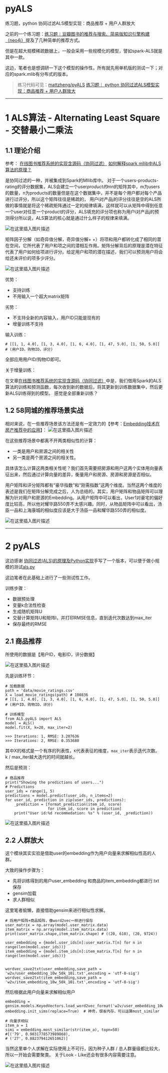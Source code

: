 # pyALS
练习题，python 协同过滤ALS模型实现：商品推荐 + 用户人群放大


之前的一个练习题：[练习题︱豆瓣图书的推荐与搜索、简易版知识引擎构建（neo4j）](https://blog.csdn.net/sinat_26917383/article/details/80068905)提及了几种简单的推荐方式。

但是在超大规模稀疏数据上，一般会采用一些规模化的模型，譬如spark-ALS就是其中一款。

这边，笔者也是想调研一下这个模型的操作性，所有就先用单机版的测试一下；对应的spark.mlib有分布式的版本。


> 练习代码可见：[mattzheng/pyALS](https://github.com/mattzheng/pyALS)
> [练习题︱ python 协同过滤ALS模型实现：商品推荐 + 用户人群放大](https://mattzheng.blog.csdn.net/article/details/106542667)


---

# 1 ALS算法 - Alternating Least Square - 交替最小二乘法

## 1.1 理论介绍

参考：
[在线图书推荐系统的实现含源码（协同过滤）](https://zhuanlan.zhihu.com/p/31473161)
[如何解释spark mllib中ALS算法的原理？](https://www.zhihu.com/question/31509438)

是协同过滤的一种，并被集成到Spark的Mllib库中。
对于一个users-products-rating的评分数据集，ALS会建立一个user*product的m*n的矩阵其中，m为users的数量，n为products的数量但是在这个数据集中，并不是每个用户都对每个产品进行过评分，所以这个矩阵往往是稀疏的，
用户i对产品j的评分往往是空的ALS所做的事情就是将这个稀疏矩阵通过一定的规律填满，这样就可以从矩阵中得到任意一个user对任意一个product的评分，ALS填充的评分项也称为用户i对产品j的预测得分所以说，ALS算法的核心就是通过什么样子的规律来填满。

![在这里插入图片描述](https://img-blog.csdnimg.cn/20200604113216509.png?x-oss-process=image/watermark,type_ZmFuZ3poZW5naGVpdGk,shadow_10,text_aHR0cHM6Ly9ibG9nLmNzZG4ubmV0L3NpbmF0XzI2OTE3Mzgz,size_16,color_FFFFFF,t_70)

矩阵因子分解（如奇异值分解，奇异值分解+ +）将项和用户都转化成了相同的潜在空间，它所代表了用户和项之间的潜相互作用。矩阵分解背后的原理是潜在特征代表了用户如何给项进行评分。给定用户和项的潜在描述，我们可以预测用户将会给还未评价的项多少评分。

![在这里插入图片描述](https://img-blog.csdnimg.cn/2020060411323035.png?x-oss-process=image/watermark,type_ZmFuZ3poZW5naGVpdGk,shadow_10,text_aHR0cHM6Ly9ibG9nLmNzZG4ubmV0L3NpbmF0XzI2OTE3Mzgz,size_16,color_FFFFFF,t_70)


优势：
- 支持训练
- 不用输入一个超大matrix矩阵

劣势：
- 不支持全新的内容输入，用户ID只能是现有的
- 增量训练不支持


输入训练：

```
# [[1, 1, 4.0], [1, 3, 4.0], [1, 6, 4.0], [1, 47, 5.0], [1, 50, 5.0]]  
# (用户ID，购物ID，评分)
```

全部应用用户ID/购物ID即可。

关于增量训练：

在文章[在线图书推荐系统的实现含源码（协同过滤）](https://zhuanlan.zhihu.com/p/31473161)中是，我们借用Spark的ALS算法的训练和预测函数，每次收到新的数据后，将其更新到训练数据集中，然后更新ALS训练得到的模型。
感觉是全部重新训练？


## 1.2 58同城的推荐场景实战

相对来说，在一些推荐场景该方法还是有一定效力的【参考：[Embedding技术在房产推荐中的应用](https://mp.weixin.qq.com/s/Qf-xVrO8FqonRNN9wh4WlA)】：
![在这里插入图片描述](https://img-blog.csdnimg.cn/2020060411375045.png?x-oss-process=image/watermark,type_ZmFuZ3poZW5naGVpdGk,shadow_10,text_aHR0cHM6Ly9ibG9nLmNzZG4ubmV0L3NpbmF0XzI2OTE3Mzgz,size_16,color_FFFFFF,t_70)

在这些推荐场景中都离不开两类相似性的计算：
- 一类是用户和房源之间的相关性
- 另一类是两个房源之间的相关性。


具体该怎么计算这两类相关性呢？我们首先需要把房源和用户这两个实体用向量表征出来，然后通过计算向量的差异，衡量用户和房源、房源和房源是否相似。

用户矩阵和评分矩阵都有“豪华指数”和“刚需指数”这两个维度。当然这两个维度的表述是我们在矩阵分解完成之后，人为总结的。其实，用户矩阵和物品矩阵可以理解为针对用户和房源的Embedding。从用户矩阵中可以看出，User1对豪宅的偏好度比较高，所以他对耀华路550弄不太感兴趣。同时，从物品矩阵中可以看出，汤臣一品和上海康城的相似度应该是大于汤臣一品和耀华路550弄的相似度。

![在这里插入图片描述](https://img-blog.csdnimg.cn/2020060411431376.png?x-oss-process=image/watermark,type_ZmFuZ3poZW5naGVpdGk,shadow_10,text_aHR0cHM6Ly9ibG9nLmNzZG4ubmV0L3NpbmF0XzI2OTE3Mzgz,size_16,color_FFFFFF,t_70)



---

# 2 pyALS

这边感谢 [协同过滤(ALS)的原理及Python实现](https://zhuanlan.zhihu.com/p/47584486)手写了一个版本，可以便于做小规模的测试[als.py](https://github.com/tushushu/imylu/blob/master/imylu/recommend/als.py)

这边笔者在此基础上进行了一些测试性工作。

训练步骤：

- 数据预处理
- 变量k合法性检查
- 生成随机矩阵U
- 交替计算矩阵U和矩阵I，并打印RMSE信息，直到迭代次数达到max_iter
- 保存最终的RMSE

## 2.1 商品推荐

所使用的数据是【用户ID，电影ID，评分数据】

![在这里插入图片描述](https://img-blog.csdnimg.cn/20200604114528214.png)

先是训练环节：

```
# 加载数据
path = 'data/movie_ratings.csv'
X = load_movie_ratings(path) # 100836
# [[1, 1, 4.0], [1, 3, 4.0], [1, 6, 4.0], [1, 47, 5.0], [1, 50, 5.0]]  
# (用户ID，购物ID，评分)

# 训练模型
from ALS.pyALS import ALS
model = ALS()
model.fit(X, k=20, max_iter=2)

>>> Iterations: 1, RMSE: 3.207636
>>> Iterations: 2, RMSE: 0.353680
```

其中X的格式是一个有序的列表性，`K`代表表征的维度，`max_iter`表示迭代次数。
k / max_iter越大迭代的时间就越长。


然后是预测：

```
# 商品推荐
print("Showing the predictions of users...")
# Predictions
user_ids = range(1, 5)
predictions = model.predict(user_ids, n_items=2)
for user_id, prediction in zip(user_ids, predictions):
    _prediction = [format_prediction(item_id, score)
                   for item_id, score in prediction]
    print("User id:%d recommedation: %s" % (user_id, _prediction))

```
![在这里插入图片描述](https://img-blog.csdnimg.cn/20200604114923952.png?x-oss-process=image/watermark,type_ZmFuZ3poZW5naGVpdGk,shadow_10,text_aHR0cHM6Ly9ibG9nLmNzZG4ubmV0L3NpbmF0XzI2OTE3Mzgz,size_16,color_FFFFFF,t_70)



## 2.2 人群放大

这个模块其实实验是借助user的embedding作为用户向量来求解相似性高的人群。

大致的操作步骤为：

- 先将训练得到的用户user_embedding 和商品的item_embedding都进行.txt保存
- gensim加载
- 求人群相似

这里笔者偷懒，直接借助gensim来进行相似性求解。


```
# 将用户矩阵+商品矩阵，像word2vec一样进行保存
user_matrix = np.array(model.user_matrix.data)
item_matrix = np.array(model.item_matrix.data)
print(user_matrix.shape,item_matrix.shape) # ((20, 610), (20, 9724))

user_embedding = {model.user_ids[n]:user_matrix.T[n] for n in range(len(model.user_ids))}
item_embedding = {model.item_ids[n]:item_matrix.T[n] for n in range(len(model.user_ids))}


wordvec_save2txt(user_embedding,save_path = 'w2v/user_embedding_10w_50k_10i.txt',encoding = 'utf-8-sig')
wordvec_save2txt(item_embedding,save_path = 'w2v/item_embedding_10w_50k_10i.txt',encoding = 'utf-8-sig')
```
然后根据此用户向量来求解相似用户
```
embedding = gensim.models.KeyedVectors.load_word2vec_format('w2v/user_embedding_10w_50k_10i.txt',binary=False)
embedding.init_sims(replace=True)  # 神奇，很省内存，可以运算most_similar

# 向量求相似
item_a = 1
simi = embedding.most_similar(str(item_a), topn=50)
#[('79', 0.9031778573989868),
# ('27', 0.882379412651062)]
```

当然这里单个人求解在实际使用上不可行，因为种子人群 / 总人群量级都比较大，所以一开始会需要聚类。
关于Look - Like还会有很多内容需要注意。

![在这里插入图片描述](https://img-blog.csdnimg.cn/20200604144817461.png?x-oss-process=image/watermark,type_ZmFuZ3poZW5naGVpdGk,shadow_10,text_aHR0cHM6Ly9ibG9nLmNzZG4ubmV0L3NpbmF0XzI2OTE3Mzgz,size_16,color_FFFFFF,t_70)
